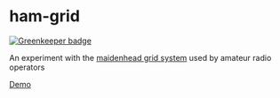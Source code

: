 # ham-grid

[![Greenkeeper badge](https://badges.greenkeeper.io/thebinarypenguin/ham-grid.svg)](https://greenkeeper.io/)

An experiment with the [maidenhead grid system](https://en.wikipedia.org/wiki/Maidenhead_Locator_System) used by amateur radio operators

[Demo](https://thebinarypenguin.github.io/ham-grid/)
